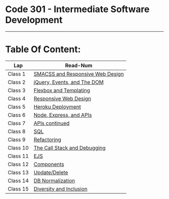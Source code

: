 # Code 301 - Intermediate Software Development
----------------------------------------------

# Table Of Content:
|       Lap         | Read-Num                                                                              |  
|  --------------   | -----------------------------------------------------------------------------------   | 
|    Class 1        | [SMACSS and Responsive Web Design](https://omarxzain.github.io/301-reading-notes/read01)| 
|    Class 2        | [jQuery, Events, and The DOM](https://omarxzain.github.io/301-reading-notes/read02)| 
|    Class 3        | [Flexbox and Templating](https://omarxzain.github.io/301-reading-notes/read03)| 
|    Class 4        | [Responsive Web Design](https://omarxzain.github.io/301-reading-notes/read04)| 
|    Class 5        | [Heroku Deployment](https://omarxzain.github.io/301-reading-notes/read05)| 
|    Class 6        | [Node, Express, and APIs](https://omarxzain.github.io/301-reading-notes/read06)| 
|    Class 7        | [APIs continued](https://omarxzain.github.io/301-reading-notes/read07)| 
|    Class 8        | [SQL](https://omarxzain.github.io/301-reading-notes/read08)| 
|    Class 9        | [Refactoring](https://omarxzain.github.io/301-reading-notes/read09)|
|    Class 10       | [The Call Stack and Debugging](https://omarxzain.github.io/301-reading-notes/read10)| 
|    Class 11       | [EJS](https://omarxzain.github.io/301-reading-notes/read11)| 
|    Class 12       | [Components](https://omarxzain.github.io/301-reading-notes/read12)| 
|    Class 13       | [Update/Delete](https://omarxzain.github.io/301-reading-notes/read13)| 
|    Class 14       | [DB Normalization](https://omarxzain.github.io/301-reading-notes/read14a)| 
|    Class 15       | [Diversity and Inclusion](https://omarxzain.github.io/301-reading-notes/read15)| 
